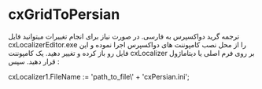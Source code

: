 # cxGridToPersian
ترجمه گرید دواکسپرس به فارسی.
در صورت نیاز برای انجام تغییرات میتوانید فایل cxLocalizerEditor.exe را از محل نصب کامپوننت های دواکسپرس اجرا نموده و این فایل رو باز کرده و تغییر دهید.
یک کامپوننت cxLocalizer بر روی فرم اصلی یا دیتاماژول قرار دهید. سپس :<br>
<div dir="ltr">cxLocalizer1.FileName := 'path_to_file\' + 'cxPersian.ini';</div>
